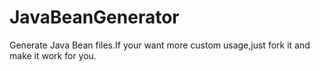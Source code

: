 # JavaBeanGenerator
Generate Java Bean files.If your want more custom usage,just fork it and make it work for you.
